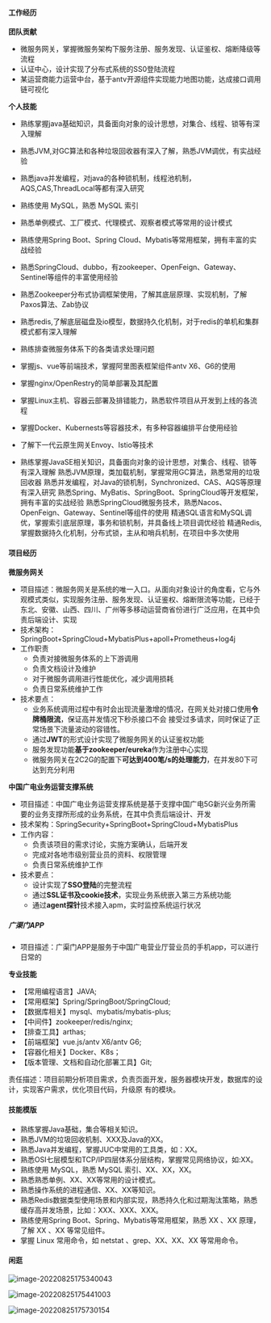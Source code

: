 #### 工作经历

**团队贡献**

- 微服务网关，掌握微服务架构下服务注册、服务发现、认证鉴权、熔断降级等流程
- 认证中心，设计实现了分布式系统的SS0登陆流程
- 某运营商能力运营中台，基于antv开源组件实现能力地图功能，达成接口调用链可视化

**个人技能**

- 熟练掌握java基础知识，具备面向对象的设计思想，对集合、线程、锁等有深入理解
- 熟悉JVM,对GC算法和各种垃圾回收器有深入了解，熟悉JVM调优，有实战经验
- 熟悉java并发编程，对java的各种锁机制，线程池机制，AQS,CAS,ThreadLocal等都有深入研究
- 熟练使用 MySQL，熟悉 MySQL 索引
- 熟悉单例模式、工厂模式、代理模式、观察者模式等常用的设计模式
- 熟练使用Spring Boot、Spring Cloud、Mybatis等常用框架，拥有丰富的实战经验
- 熟悉SpringCloud、dubbo，有zookeeper、OpenFeign、Gateway、Sentinel等组件的丰富使用经验
- 熟悉Zookeeper分布式协调框架使用，了解其底层原理、实现机制，了解Paxos算法、Zab协议
- 熟悉redis,了解底层磁盘及io模型，数据持久化机制，对于redis的单机和集群模式都有深入理解
- 熟练排查微服务体系下的各类请求处理问题
- 掌握js、vue等前端技术，掌握阿里图表框架组件antv X6、G6的使用
- 掌握nginx/OpenRestry的简单部署及其配置
- 掌握Linux主机、容器云部署及排错能力，熟悉软件项目从开发到上线的各流程
- 掌握Docker、Kubernests等容器技术，有多种容器编排平台使用经验
- 了解下一代云原生网关Envoy、Istio等技术



- 熟练掌握JavaSE相关知识，具备面向对象的设计思想，对集合、线程、锁等有深入理解
  熟悉JVM原理，类加载机制，掌握常用GC算法，熟悉常用的垃圾回收器
  熟悉并发编程，对Java的锁机制，Synchronized、CAS、AQS等原理有深入研究
  熟悉Spring、MyBatis、SpringBoot、SpringCloud等开发框架，拥有丰富的实战经验
  熟悉SpringCloud微服务技术，熟悉Nacos、OpenFeign、Gateway、Sentinel等组件的使用
  精通SQL语言和MySQL调优，掌握索引底层原理，事务和锁机制，并具备线上项目调优经验
  精通Redis,掌握数据持久化机制，分布式锁，主从和哨兵机制，在项目中多次使用

#### 项目经历

**微服务网关**

- 项目描述：微服务网关是系统的唯一入口。从面向对象设计的角度看，它与外观模式类似，实现服务注册、服务发现、认证鉴权、熔断限流等功能，已经于东北、安徽、山西、四川、广州等多移动运营商省份进行广泛应用，在其中负责后端设计、实现
- 技术架构：SpringBoot+SpringCloud+MybatisPlus+apoll+Prometheus+log4j
- 工作职责
  - 负责对接微服务体系的上下游调用
  - 负责文档设计及维护
  - 对于微服务调用进行性能优化，减少调用损耗
  - 负责日常系统维护工作
- 技术要点：
  - 业务系统调用过程中有时会出现流量激增的情况，在网关处对接口使用**令牌桶限流**，保证高并发情况下秒杀接口不会
    接受过多请求，同时保证了正常场景下流量波动的容错性。
  - 通过**JWT**的形式设计实现了微服务网关的认证鉴权功能
  - 服务发现功能**基于zookeeper/eureka**作为注册中心实现
  - 微服务网关在2C2G的配置下**可达到400笔/s的处理能力**，在并发80下可达到充分利用

**中国广电业务运营支撑系统**

- 项目描述：中国广电业务运营支撑系统是基于支撑中国广电5G新兴业务所需要的业务支撑所形成的业务系统，在其中负责后端设计、开发
- 技术架构：SpringSecurity+SpringBoot+SpringCloud+MybatisPlus
- 工作内容：
  - 负责该项目的需求讨论，实施方案确认，后端开发
  - 完成对各地市级别营业员的资料、权限管理
  - 负责日常系统维护工作
- 技术要点：
  - 设计实现了**SSO登陆**的完整流程
  - 通过**SSL证书及cookie技术**，实现业务系统嵌入第三方系统功能
  - 通过**agent探针**技术接入apm，实时监控系统运行状况

##### 广渠门APP

- 项目描述：广渠门APP是服务于中国广电营业厅营业员的手机app，可以进行日常的 

**专业技能**

- 【常用编程语言】JAVA;
- 【常用框架】Spring/SpringBoot/SpringCloud;
- 【数据库相关】mysql、mybatis/mybatis-plus;
- 【中间件】zookeeper/redis/nginx;
- 【排查工具】arthas;
- 【前端框架】vue.js/antv X6/antv G6;
- 【容器化相关】Docker、K8s；
- 【版本管理、文档和自动化部署工具】Git;



责任描述：项目前期分析项目需求，负责页面开发，服务器模块开发，数据库的设计，实现客户需求，优化项目代码，升级原
有的模块。



#### 技能模版

- 熟练掌握Java基础，集合等相关知识。
- 熟悉JVM的垃圾回收机制、XXX及Java的XX。
- 熟悉Java并发编程，掌握JUC中常用的工具类，如：XX。
- 熟悉OSI七层模型和TCP/IP四层体系分层结构，掌握常见网络协议，如:XX。
- 熟练使用 MySQL，熟悉 MySQL 索引、XX、XX，XX。
- 熟悉熟悉单例、XX、XX等常用的设计模式。
- 熟悉操作系统的进程通信、XX、XX等知识。
- 熟悉Redis数据类型使用场景和内部实现，熟悉持久化和过期淘汰策略，熟悉缓存高并发场景，比如：XXX、XXX、XXX。
- 熟练使用Spring Boot、Spring、Mybatis等常用框架，熟悉 XX 、XX 原理，了解 XX 、XX 等常见组件。
- 掌握 Linux 常用命令，如 netstat 、grep、XX、XX、XX 等常用命令。





#### 闲逛

![image-20220825175340043](http://rgwngkfs9.hn-bkt.clouddn.com/image-20220825175340043.png)

![image-20220825175441003](http://rgwngkfs9.hn-bkt.clouddn.com/image-20220825175441003.png)

![image-20220825175730154](C:\Users\Administrator\AppData\Roaming\Typora\typora-user-images\image-20220825175730154.png)